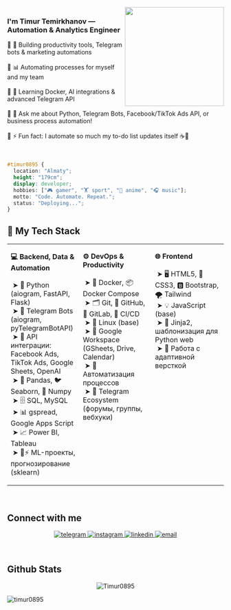  
<img align='right' src="https://media.giphy.com/media/M9gbBd9nbDrOTu1Mqx/giphy.gif" width="230">  

### <div align="left">I'm Timur Temirkhanov — Automation & Analytics Engineer</div>

🔹 🚀 Building productivity tools, Telegram bots & marketing automations<br/>  
🔹 📊 Automating processes for myself and my team<br/>  
🔹 🐳 Learning Docker, AI integrations & advanced Telegram API<br/>  
🔹 🎯 Ask me about Python, Telegram Bots, Facebook/TikTok Ads API, or business process automation!<br/>  
🔹 ⚡ Fun fact: I automate so much my to-do list updates itself ☕🤖

<br/>  

```css
#timur0895 {
  location: "Almaty";
  height: "179cm";
  display: developer;
  hobbies: ["🎮 gamer", "🏋️ sport", "🍥 anime", "🎧 music"];
  motto: "Code. Automate. Repeat.";
  status: "Deploying...";
}
```

## 🚀 My Tech Stack

<table>
<tr>
<td valign="top" width="33%">

<b>💻 Backend, Data & Automation</b><br>
<br>
&nbsp;➤ 🐍 Python (aiogram, FastAPI, Flask)<br>
&nbsp;➤ 🤖 Telegram Bots (aiogram, pyTelegramBotAPI)<br>
&nbsp;➤ 🔗 API интеграции: Facebook Ads, TikTok Ads, Google Sheets, OpenAI<br>
&nbsp;➤ 🐼 Pandas, 🐦 Seaborn, 🔢 Numpy<br>
&nbsp;➤ 🗄️ SQL, MySQL<br>
&nbsp;➤ 📊 gspread, Google Apps Script<br>
&nbsp;➤ 📈 Power BI, Tableau<br>
&nbsp;➤ 🤖⚡ ML-проекты, прогнозирование (sklearn)

</td>
</td>
<td valign="top" width="33%">

<b>⚙️ DevOps & Productivity</b><br>
<br>
&nbsp;➤ 🐳 Docker, 📦 Docker Compose<br>
&nbsp;➤ 🗂️ Git, 🐙 GitHub, 🦊 GitLab, 🔁 CI/CD<br>
&nbsp;➤ 🐧 Linux (base)<br>
&nbsp;➤ 📅 Google Workspace (GSheets, Drive, Calendar)<br>
&nbsp;➤ 🤝 Автоматизация процессов<br>
&nbsp;➤ 💬 Telegram Ecosystem (форумы, группы, вебхуки)

</td>
<td valign="top" width="33%">

<b>🌐 Frontend</b><br>
<br>
&nbsp;➤ 🖥️ HTML5, 🎨 CSS3, 🅱️ Bootstrap, 🌪️ Tailwind<br>
&nbsp;➤ 💡 JavaScript (base)<br>
&nbsp;➤ 📝 Jinja2, шаблонизация для Python web<br>
&nbsp;➤ 📱 Работа с адаптивной версткой

</tr>
</table>

<br/>  


## Connect with me  
<p align="center"> <a href="https://t.me/your_telegram_username" target="_blank"> <img src="https://img.shields.io/badge/Telegram-2CA5E0?style=for-the-badge&logo=telegram&logoColor=white" alt="telegram"/> </a> <a href="https://instagram.com/timur_temirkhanov8" target="_blank"> <img src="https://img.shields.io/badge/Instagram-E4405F?style=for-the-badge&logo=instagram&logoColor=white" alt="instagram"/> </a> <a href="https://www.linkedin.com/in/your_linkedin_username/" target="_blank"> <img src="https://img.shields.io/badge/LinkedIn-0077B5?style=for-the-badge&logo=linkedin&logoColor=white" alt="linkedin"/> </a> <a href="mailto:your.email@example.com" target="_blank"> <img src="https://img.shields.io/badge/Email-D14836?style=for-the-badge&logo=gmail&logoColor=white" alt="email"/> </a> </p>
  

<br/>  


## Github Stats  
<p align="center"> <img src="https://github-readme-stats.vercel.app/api?username=Timur0895&show_icons=true&theme=gotham" alt="Timur0895" /> 

<br/>  



<div align="center">
  <p align="left"> <img src="https://komarev.com/ghpvc/?username=timur0895&label=Profile%20views&color=0e75b6&style=flat" alt="timur0895" /> </p>
</div>  
  

<br/>  


<br />
